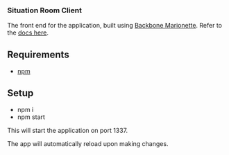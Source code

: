 ### Situation Room Client

The front end for the application, built using [Backbone Marionette][1]. Refer to the [docs here][2].

## Requirements

* [npm][3]

## Setup

- npm i
- npm start

This will start the application on port 1337.

The app will automatically reload upon making changes.


[1]: http://www.marionettejs.com
[2]: http://www.marionettejs.com/docs/current
[3]: https://www.npmjs.com
